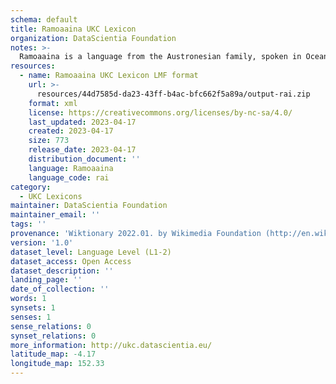 ```yaml
---
schema: default
title: Ramoaaina UKC Lexicon
organization: DataScientia Foundation
notes: >-
  Ramoaaina is a language from the Austronesian family, spoken in Oceania. The UKC Lexicon of Ramoaaina is represented as a lexico-semantic network. It consists of words, word senses, synsets, as well as sense-level and synset-level relationships.
resources:
  - name: Ramoaaina UKC Lexicon LMF format
    url: >-
      resources/44d7585d-da23-43ff-b4ac-bfc662f5a89a/output-rai.zip
    format: xml
    license: https://creativecommons.org/licenses/by-nc-sa/4.0/
    last_updated: 2023-04-17
    created: 2023-04-17
    size: 773
    release_date: 2023-04-17
    distribution_document: ''
    language: Ramoaaina
    language_code: rai
category:
  - UKC Lexicons
maintainer: DataScientia Foundation
maintainer_email: ''
tags: ''
provenance: 'Wiktionary 2022.01. by Wikimedia Foundation (http://en.wiktionary.org); Princeton WordNet 2.1 by Princeton University (https://wordnet.princeton.edu)'
version: '1.0'
dataset_level: Language Level (L1-2)
dataset_access: Open Access
dataset_description: ''
landing_page: ''
date_of_collection: ''
words: 1
synsets: 1
senses: 1
sense_relations: 0
synset_relations: 0
more_information: http://ukc.datascientia.eu/
latitude_map: -4.17
longitude_map: 152.33
---
```

